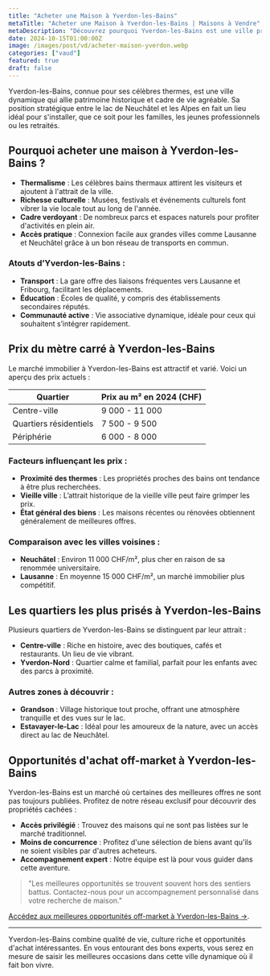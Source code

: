 ```yaml
---
title: "Acheter une Maison à Yverdon-les-Bains"
metaTitle: "Acheter une Maison à Yverdon-les-Bains | Maisons à Vendre"
metaDescription: "Découvrez pourquoi Yverdon-les-Bains est une ville prisée pour acheter une maison. Explorez son marché immobilier, ses quartiers charmants et nos conseils pour vous accompagner dans votre achat."
date: 2024-10-15T01:00:00Z
image: /images/post/vd/acheter-maison-yverdon.webp
categories: ["vaud"]
featured: true
draft: false
---
```


Yverdon-les-Bains, connue pour ses célèbres thermes, est une ville dynamique qui allie patrimoine historique et cadre de vie agréable. Sa position stratégique entre le lac de Neuchâtel et les Alpes en fait un lieu idéal pour s'installer, que ce soit pour les familles, les jeunes professionnels ou les retraités.

## Pourquoi acheter une maison à Yverdon-les-Bains ?

- **Thermalisme** : Les célèbres bains thermaux attirent les visiteurs et ajoutent à l'attrait de la ville.
- **Richesse culturelle** : Musées, festivals et événements culturels font vibrer la vie locale tout au long de l'année.
- **Cadre verdoyant** : De nombreux parcs et espaces naturels pour profiter d'activités en plein air.
- **Accès pratique** : Connexion facile aux grandes villes comme Lausanne et Neuchâtel grâce à un bon réseau de transports en commun.

### Atouts d’Yverdon-les-Bains :
- **Transport** : La gare offre des liaisons fréquentes vers Lausanne et Fribourg, facilitant les déplacements.
- **Éducation** : Écoles de qualité, y compris des établissements secondaires réputés.
- **Communauté active** : Vie associative dynamique, idéale pour ceux qui souhaitent s’intégrer rapidement.

## Prix du mètre carré à Yverdon-les-Bains

Le marché immobilier à Yverdon-les-Bains est attractif et varié. Voici un aperçu des prix actuels :

| Quartier                | Prix au m² en 2024 (CHF) |
|-------------------------|--------------------------|
| Centre-ville             | 9 000 - 11 000          |
| Quartiers résidentiels    | 7 500 - 9 500           |
| Périphérie                | 6 000 - 8 000           |

### Facteurs influençant les prix :
- **Proximité des thermes** : Les propriétés proches des bains ont tendance à être plus recherchées.
- **Vieille ville** : L’attrait historique de la vieille ville peut faire grimper les prix.
- **État général des biens** : Les maisons récentes ou rénovées obtiennent généralement de meilleures offres.

### Comparaison avec les villes voisines :
- **Neuchâtel** : Environ 11 000 CHF/m², plus cher en raison de sa renommée universitaire.
- **Lausanne** : En moyenne 15 000 CHF/m², un marché immobilier plus compétitif.

## Les quartiers les plus prisés à Yverdon-les-Bains

Plusieurs quartiers de Yverdon-les-Bains se distinguent par leur attrait :

- **Centre-ville** : Riche en histoire, avec des boutiques, cafés et restaurants. Un lieu de vie vibrant.
- **Yverdon-Nord** : Quartier calme et familial, parfait pour les enfants avec des parcs à proximité.

### Autres zones à découvrir :
- **Grandson** : Village historique tout proche, offrant une atmosphère tranquille et des vues sur le lac.
- **Estavayer-le-Lac** : Idéal pour les amoureux de la nature, avec un accès direct au lac de Neuchâtel.

## Opportunités d'achat off-market à Yverdon-les-Bains

Yverdon-les-Bains est un marché où certaines des meilleures offres ne sont pas toujours publiées. Profitez de notre réseau exclusif pour découvrir des propriétés cachées :

- **Accès privilégié** : Trouvez des maisons qui ne sont pas listées sur le marché traditionnel.
- **Moins de concurrence** : Profitez d'une sélection de biens avant qu'ils ne soient visibles par d'autres acheteurs.
- **Accompagnement expert** : Notre équipe est là pour vous guider dans cette aventure.

> "Les meilleures opportunités se trouvent souvent hors des sentiers battus. Contactez-nous pour un accompagnement personnalisé dans votre recherche de maison."

[Accédez aux meilleures opportunités off-market à Yverdon-les-Bains ->](/contact).

---

Yverdon-les-Bains combine qualité de vie, culture riche et opportunités d'achat intéressantes. En vous entourant des bons experts, vous serez en mesure de saisir les meilleures occasions dans cette ville dynamique où il fait bon vivre.
